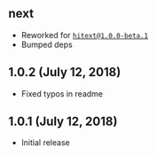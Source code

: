## next

- Reworked for [`hitext@1.0.0-beta.1`](https://github.com/hitext/hitext/releases/tag/v1.0.0-beta.1)
- Bumped deps

## 1.0.2 (July 12, 2018)

- Fixed typos in readme

## 1.0.1 (July 12, 2018)

- Initial release
